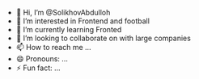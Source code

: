 - 👋 Hi, I’m @SolikhovAbdulloh
- 👀 I’m interested in Frontend and football
- 🌱 I’m currently learning Fronted 
- 💞️ I’m looking to collaborate on with large companies
- 📫 How to reach me ...
- 😄 Pronouns: ...
- ⚡ Fun fact: ...

<!---
SolikhovAbdulloh/SolikhovAbdulloh is a ✨ special ✨ repository because its `README.md` (this file) appears on your GitHub profile.
You can click the Preview link to take a look at your changes.
--->

